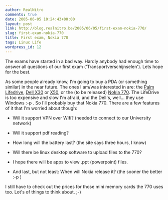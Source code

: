 ```yaml
---
author: RealNitro
comments: true
date: 2005-06-05 10:24:43+00:00
layout: post
link: http://blog.realnitro.be/2005/06/05/first-exam-nokia-770/
slug: first-exam-nokia-770
title: First exam, Nokia 770
tags: Linux Life
wordpress_id: 12
---
```


The exams have started in a bad way. Hardly anybody had enough time to answer all questions of our first exam ('Transportverschijnselen'). Lets hope for the best.

As some people already know, I'm going to buy a PDA (or something similar) in the near future. The ones I am/was interested in are: the [Palm Lifedrive](http://www.palmone.com/us/products/mobilemanagers/lifedrive/), [Dell X30](http://www1.euro.dell.com/content/products/productdetails.aspx?c=be&cs=bedhs1&id=axim_x30_wireless&l=nl&s=dhs) or [X50](http://www1.euro.dell.com/content/products/productdetails.aspx/axim_x50_520?c=be&cs=bedhs1&l=nl&s=dhs), or the (to be released) [Nokia 770](http://www.nokia.com/nokia/0,1522,,00.html?orig=/770). The LifeDrive is too expensive and slow I'm afraid, and the Dell's, well… they use Windows :-p . So I'll probably buy that Nokia 770\. There are a few features of it that I'm worried about though:

* Will it support VPN over Wifi?
(needed to connect to our University network)

* Will it support pdf reading?

* How long will the battery last?
(the site says three hours, I know)

* Will there be linux desktop software to upload files to the 770?

* I hope there will be apps to view .ppt (powerpoint) files.

* And last, but not least: When will Nokia release it?
(the sooner the better :-p )

I still have to check out the prices for those mini memory cards the 770 uses too. Lot's of things to think about. ;-)
